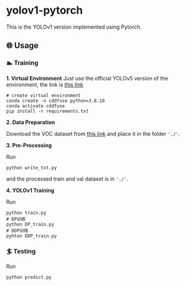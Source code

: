 # yolov1-pytorch
This is the YOLOv1 version implemented using Pytorch.
## 🌐 Usage
### 🏊 Training
**1. Virtual Environment**
Just use the official YOLOv5 version of the environment, the link is [this link](https://github.com/ultralytics/yolov5)
```
# create virtual environment
conda create -n cddfuse python=3.8.10
conda activate cddfuse
pip install -r requirements.txt
```

**2. Data Preparation**

Download the VOC dataset from [this link](http://host.robots.ox.ac.uk/pascal/VOC/voc2007/VOCtrainval_06-Nov-2007.tar) and place it in the folder ``'./'``.

**3. Pre-Processing**

Run 
```
python write_txt.py
``` 
and the processed train and val dataset is in ``'./'``.

**4. YOLOv1 Training**

Run 
```
python train.py
# DP训练
python DP_train.py
# DDP训练
pyhton DDP_train.py
``` 

### 🏄 Testing

Run 
```
python predict.py 
``` 



